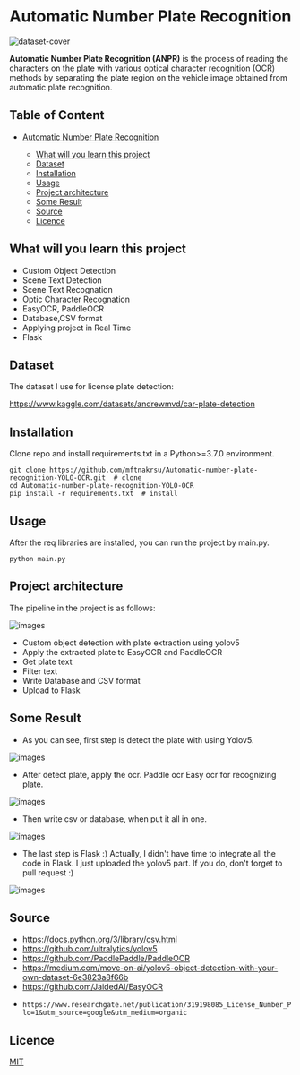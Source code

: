 # Automatic Number Plate Recognition

![dataset-cover](https://user-images.githubusercontent.com/57320216/166916670-03dfabe1-8c6c-471a-875c-8715354aa957.jpg)

**Automatic Number Plate Recognition (ANPR)** is the process of reading the characters on the plate with various optical character recognition (OCR) methods by separating the plate region on the vehicle image obtained from automatic plate recognition.

## Table of Content

- [Automatic Number Plate Recognition](#automatic-number-plate-recognition)

  * [What will you learn this project ](#what-will-you-learn-this-project)
  * [Dataset](#dataset)
  * [Installation](#installation)
  * [Usage](#usage)
  * [Project architecture](#project-architecture)
  * [Some Result](#some-result)
  * [Source](#source)
  * [Licence](#licence)


## What will you learn this project 

* Custom Object Detection
* Scene Text Detection
* Scene Text Recognation
* Optic Character Recognation
* EasyOCR, PaddleOCR
* Database,CSV format
* Applying project in Real Time
* Flask
## Dataset
The dataset I use for license plate detection:  

https://www.kaggle.com/datasets/andrewmvd/car-plate-detection

## Installation

Clone repo and install requirements.txt in a Python>=3.7.0 environment.

    git clone https://github.com/mftnakrsu/Automatic-number-plate-recognition-YOLO-OCR.git  # clone
    cd Automatic-number-plate-recognition-YOLO-OCR
    pip install -r requirements.txt  # install

## Usage

After the req libraries are installed, you can run the project by main.py.

    python main.py

## Project architecture

The pipeline in the project is as follows:  

![images](https://github.com/mftnakrsu/Automatic-number-plate-recognition-YOLO-OCR/blob/main/imgs/flowchart.png)

- Custom object detection with plate extraction using yolov5
- Apply the extracted plate to EasyOCR and PaddleOCR
- Get plate text
- Filter text
- Write Database and CSV format
- Upload to Flask  


## Some Result

* As you can see, first step is detect the plate with using Yolov5. 

![images](https://github.com/mftnakrsu/Automatic-number-plate-recognition-YOLO-OCR/blob/main/imgs/realtime.png)

* After detect plate, apply the ocr. Paddle ocr Easy ocr for recognizing plate.  

![images](https://github.com/mftnakrsu/Automatic-number-plate-recognition-YOLO-OCR/blob/main/imgs/plate_recog.jpg)

* Then write csv or database, when put it all in one.  

![images](https://github.com/mftnakrsu/Automatic-number-plate-recognition-YOLO-OCR/blob/main/imgs/all.png)

* The last step is Flask :) Actually, I didn't have time to integrate all the code in Flask. I just uploaded the yolov5 part. If you do, don't forget to pull request :)  

![images](https://github.com/mftnakrsu/Automatic-number-plate-recognition-YOLO-OCR/blob/main/imgs/flask_test.png)


## Source  
- https://docs.python.org/3/library/csv.html  
- https://github.com/ultralytics/yolov5  
- https://github.com/PaddlePaddle/PaddleOCR
- https://medium.com/move-on-ai/yolov5-object-detection-with-your-own-dataset-6e3823a8f66b  
- https://github.com/JaidedAI/EasyOCR  
-     https://www.researchgate.net/publication/319198085_License_Number_Plate_Recognition_System_using_Entropy_basedFeatures_Selection_Approach_with_SVM/figures?lo=1&utm_source=google&utm_medium=organic

## Licence
[MIT](https://github.com/mftnakrsu/Automatic-number-plate-recognition-YOLO-OCR/blob/main/LICENSE)
